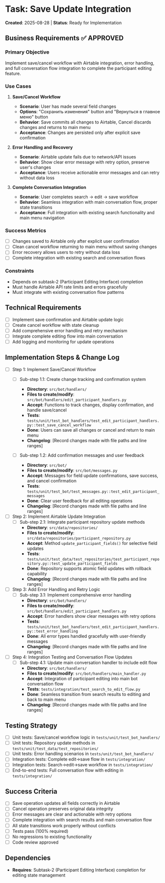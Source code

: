 # Task: Save Update Integration
**Created**: 2025-08-28 | **Status**: Ready for Implementation

## Business Requirements ✅ **APPROVED**
### Primary Objective
Implement save/cancel workflow with Airtable integration, error handling, and full conversation flow integration to complete the participant editing feature.

### Use Cases
1. **Save/Cancel Workflow**
   - **Scenario**: User has made several field changes
   - **Options**: "Сохранить изменения" button and "Вернуться в главное меню" button
   - **Behavior**: Save commits all changes to Airtable, Cancel discards changes and returns to main menu
   - **Acceptance**: Changes are persisted only after explicit save confirmation

2. **Error Handling and Recovery**
   - **Scenario**: Airtable update fails due to network/API issues
   - **Behavior**: Show clear error message with retry option, preserve user's changes
   - **Acceptance**: Users receive actionable error messages and can retry without data loss

3. **Complete Conversation Integration**
   - **Scenario**: User completes search → edit → save workflow
   - **Behavior**: Seamless integration with main conversation flow, proper state transitions
   - **Acceptance**: Full integration with existing search functionality and main menu navigation

### Success Metrics
- [ ] Changes saved to Airtable only after explicit user confirmation
- [ ] Clean cancel workflow returning to main menu without saving changes
- [ ] Error recovery allows users to retry without data loss
- [ ] Complete integration with existing search and conversation flows

### Constraints
- Depends on subtask-2 (Participant Editing Interface) completion
- Must handle Airtable API rate limits and errors gracefully
- Must integrate with existing conversation flow patterns

## Technical Requirements
- [ ] Implement save confirmation and Airtable update logic
- [ ] Create cancel workflow with state cleanup
- [ ] Add comprehensive error handling and retry mechanism
- [ ] Integrate complete editing flow into main conversation
- [ ] Add logging and monitoring for update operations

## Implementation Steps & Change Log
- [ ] Step 1: Implement Save/Cancel Workflow
  - [ ] Sub-step 1.1: Create change tracking and confirmation system
    - **Directory**: `src/bot/handlers/`
    - **Files to create/modify**: `src/bot/handlers/edit_participant_handlers.py`
    - **Accept**: Functions to track changes, display confirmation, and handle save/cancel
    - **Tests**: `tests/unit/test_bot_handlers/test_edit_participant_handlers.py::test_save_cancel_workflow`
    - **Done**: Users can save all changes or cancel and return to main menu
    - **Changelog**: [Record changes made with file paths and line ranges]

  - [ ] Sub-step 1.2: Add confirmation messages and user feedback
    - **Directory**: `src/bot/`
    - **Files to create/modify**: `src/bot/messages.py`
    - **Accept**: Messages for field update confirmations, save success, and cancel confirmation
    - **Tests**: `tests/unit/test_bot/test_messages.py::test_edit_participant_messages`
    - **Done**: Clear user feedback for all editing operations
    - **Changelog**: [Record changes made with file paths and line ranges]

- [ ] Step 2: Implement Airtable Update Integration
  - [ ] Sub-step 2.1: Integrate participant repository update methods
    - **Directory**: `src/data/repositories/`
    - **Files to create/modify**: `src/data/repositories/participant_repository.py`
    - **Accept**: Method `update_participant_fields()` for selective field updates
    - **Tests**: `tests/unit/test_data/test_repositories/test_participant_repository.py::test_update_participant_fields`
    - **Done**: Repository supports atomic field updates with rollback capability
    - **Changelog**: [Record changes made with file paths and line ranges]

- [ ] Step 3: Add Error Handling and Retry Logic
  - [ ] Sub-step 3.1: Implement comprehensive error handling
    - **Directory**: `src/bot/handlers/`
    - **Files to create/modify**: `src/bot/handlers/edit_participant_handlers.py`
    - **Accept**: Error handlers show clear messages with retry options
    - **Tests**: `tests/unit/test_bot_handlers/test_edit_participant_handlers.py::test_error_handling`
    - **Done**: All error types handled gracefully with user-friendly messages
    - **Changelog**: [Record changes made with file paths and line ranges]

- [ ] Step 4: Integration Testing and Conversation Flow Updates
  - [ ] Sub-step 4.1: Update main conversation handler to include edit flow
    - **Directory**: `src/bot/handlers/`
    - **Files to create/modify**: `src/bot/handlers/main_handler.py`
    - **Accept**: Integration of participant editing into main bot conversation flow
    - **Tests**: `tests/integration/test_search_to_edit_flow.py`
    - **Done**: Seamless transition from search results to editing and back to main menu
    - **Changelog**: [Record changes made with file paths and line ranges]

## Testing Strategy
- [ ] Unit tests: Save/cancel workflow logic in `tests/unit/test_bot_handlers/`
- [ ] Unit tests: Repository update methods in `tests/unit/test_data/test_repositories/`
- [ ] Unit tests: Error handling scenarios in `tests/unit/test_bot_handlers/`
- [ ] Integration tests: Complete edit→save flow in `tests/integration/`
- [ ] Integration tests: Search→edit→save workflow in `tests/integration/`
- [ ] End-to-end tests: Full conversation flow with editing in `tests/integration/`

## Success Criteria
- [ ] Save operation updates all fields correctly in Airtable
- [ ] Cancel operation preserves original data integrity
- [ ] Error messages are clear and actionable with retry options
- [ ] Complete integration with search results and main conversation flow
- [ ] All state transitions work properly without conflicts
- [ ] Tests pass (100% required)
- [ ] No regressions to existing functionality
- [ ] Code review approved

## Dependencies
- **Requires**: Subtask-2 (Participant Editing Interface) completion for editing state management